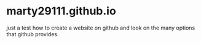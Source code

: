 # marty29111.github.io

just a test how to create a website on github and look on the many options that github provides.
